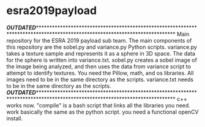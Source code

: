 # esra2019payload
***OUTDATED******************************************************************************************************************************
Main repository for the ESRA 2019 payload sub team.
The main components of this repository are the sobel.py and variance.py Python scripts. 
variance.py takes a texture sample and represents it as a sphere in 3D space. The data for the sphere is written into variance.txt. 
sobel.py creates a sobel image of the image being analyzed, and then uses the data from variance script to attempt to identify textures. 
You need the Pillow, math, and os libraries. 
All images need to be in the same directory as the scripts. 
variance.txt needs to be in the same directory as the scripts. 
***OUTDATED******************************************************************************************************************************
c++ works now. "compile" is a bash script that links all the libraries you need. 
work basically the same as the python script. you need a functional openCV install. 

